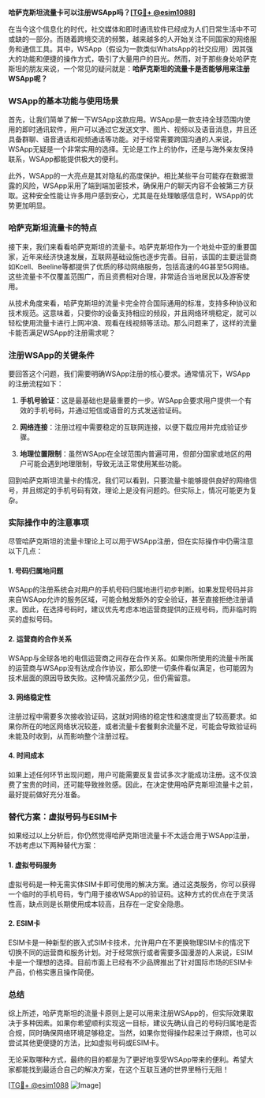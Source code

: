 **哈萨克斯坦流量卡可以注册WSApp吗？[[TG💪+ @esim1088](https://t.me/s/esim1088)]**

在当今这个信息化的时代，社交媒体和即时通讯软件已经成为人们日常生活中不可或缺的一部分。而随着跨境交流的频繁，越来越多的人开始关注不同国家的网络服务和通信工具。其中，WSApp（假设为一款类似WhatsApp的社交应用）因其强大的功能和便捷的操作方式，吸引了大量用户的目光。然而，对于那些身处哈萨克斯坦的朋友来说，一个常见的疑问就是：**哈萨克斯坦的流量卡是否能够用来注册WSApp呢？**

### WSApp的基本功能与使用场景

首先，让我们简单了解一下WSApp这款应用。WSApp是一款支持全球范围内使用的即时通讯软件，用户可以通过它发送文字、图片、视频以及语音消息，并且还具备群聊、语音通话和视频通话等功能。对于经常需要跨国沟通的人来说，WSApp无疑是一个非常实用的选择。无论是工作上的协作，还是与海外亲友保持联系，WSApp都能提供极大的便利。

此外，WSApp的一大亮点是其对隐私的高度保护。相比某些平台可能存在数据泄露的风险，WSApp采用了端到端加密技术，确保用户的聊天内容不会被第三方获取。这种安全性能让许多用户感到安心，尤其是在处理敏感信息时，WSApp的优势更加明显。

### 哈萨克斯坦流量卡的特点

接下来，我们来看看哈萨克斯坦的流量卡。哈萨克斯坦作为一个地处中亚的重要国家，近年来经济快速发展，互联网基础设施也逐步完善。目前，该国的主要运营商如Kcell、Beeline等都提供了优质的移动网络服务，包括高速的4G甚至5G网络。这些流量卡不仅覆盖范围广，而且资费相对合理，非常适合当地居民以及游客使用。

从技术角度来看，哈萨克斯坦的流量卡完全符合国际通用的标准，支持多种协议和技术规范。这意味着，只要你的设备支持相应的频段，并且网络环境稳定，就可以轻松使用流量卡进行上网冲浪、观看在线视频等活动。那么问题来了，这样的流量卡能否满足WSApp的注册需求呢？

### 注册WSApp的关键条件

要回答这个问题，我们需要明确WSApp注册的核心要求。通常情况下，WSApp的注册流程如下：

1. **手机号验证**：这是最基础也是最重要的一步。WSApp会要求用户提供一个有效的手机号码，并通过短信或语音的方式发送验证码。
   
2. **网络连接**：注册过程中需要稳定的互联网连接，以便下载应用并完成验证步骤。

3. **地理位置限制**：虽然WSApp在全球范围内普遍可用，但部分国家或地区的用户可能会遇到地理限制，导致无法正常使用某些功能。

回到哈萨克斯坦流量卡的情况，我们可以看到，只要流量卡能够提供良好的网络信号，并且绑定的手机号码有效，理论上是没有问题的。但实际上，情况可能更为复杂。

### 实际操作中的注意事项

尽管哈萨克斯坦的流量卡理论上可以用于WSApp注册，但在实际操作中仍需注意以下几点：

#### 1. **号码归属地问题**
   WSApp的注册系统会对用户的手机号码归属地进行初步判断。如果发现号码并非来自WSApp允许的服务区域，可能会触发额外的安全验证，甚至直接拒绝注册请求。因此，在选择号码时，建议优先考虑本地运营商提供的正规号码，而非临时购买的虚拟号码。

#### 2. **运营商的合作关系**
   WSApp与全球各地的电信运营商之间存在合作关系。如果你所使用的流量卡所属的运营商与WSApp没有达成合作协议，那么即使一切条件看似满足，也可能因为技术层面的原因导致失败。这种情况虽然少见，但仍需留意。

#### 3. **网络稳定性**
   注册过程中需要多次接收验证码，这就对网络的稳定性和速度提出了较高要求。如果你所在的地区网络状况较差，或者流量卡套餐剩余流量不足，可能会导致验证码未能及时收到，从而影响整个注册过程。

#### 4. **时间成本**
   如果上述任何环节出现问题，用户可能需要反复尝试多次才能成功注册。这不仅浪费了宝贵的时间，还可能导致挫败感。因此，在决定使用哈萨克斯坦流量卡之前，最好提前做好充分准备。

### 替代方案：虚拟号码与ESIM卡

如果经过以上分析后，你仍然觉得哈萨克斯坦流量卡不太适合用于WSApp注册，不妨考虑以下两种替代方案：

#### 1. **虚拟号码服务**
   虚拟号码是一种无需实体SIM卡即可使用的解决方案。通过这类服务，你可以获得一个临时的手机号码，专门用于接收WSApp的验证码。这种方式的优点在于灵活性高，缺点则是长期使用成本较高，且存在一定安全隐患。

#### 2. **ESIM卡**
   ESIM卡是一种新型的嵌入式SIM卡技术，允许用户在不更换物理SIM卡的情况下切换不同的运营商和服务计划。对于经常旅行或者需要多国漫游的人来说，ESIM卡是一个理想的选择。目前市面上已经有不少品牌推出了针对国际市场的ESIM卡产品，价格实惠且操作简便。

### 总结

综上所述，哈萨克斯坦的流量卡原则上是可以用来注册WSApp的，但实际效果取决于多种因素。如果你希望顺利实现这一目标，建议先确认自己的号码归属地是否合规，同时确保网络环境足够稳定。当然，如果你觉得操作起来过于麻烦，也可以尝试其他更便捷的方法，比如虚拟号码或ESIM卡。

无论采取哪种方式，最终的目的都是为了更好地享受WSApp带来的便利。希望大家都能找到最适合自己的解决方案，在这个互联互通的世界里畅行无阻！

[[TG💪+ @esim1088](https://t.me/s/esim1088) ![Image](https://i.postimg.cc/4NQfJmqS/Snipaste-2025-05-13-00-14-12.png)]